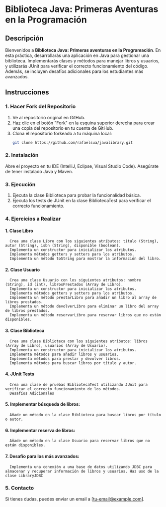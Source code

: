 # Biblioteca Java: Primeras Aventuras en la Programación

## Descripción

Bienvenidos a **Biblioteca Java: Primeras aventuras en la Programación**. 
En esta práctica, desarrollarás una aplicación en Java para gestionar una biblioteca. Implementarás clases y métodos para manejar libros y usuarios, y utilizarás JUnit para verificar el correcto funcionamiento del código. Además, se incluyen desafíos adicionales para los estudiantes más avanzados.

## Instrucciones

### 1. Hacer Fork del Repositorio

1. Ve al repositorio original en GitHub.
2. Haz clic en el botón "Fork" en la esquina superior derecha para crear una copia del repositorio en tu cuenta de GitHub.
3. Clona el repositorio forkeado a tu máquina local:
   ```bash
   git clone https://github.com/rafaelsua/javalibrary.git
   ```
### 2. Instalación
   Abre el proyecto en tu IDE (IntelliJ, Eclipse, Visual Studio Code).
   Asegúrate de tener instalado Java y Maven.

### 3. Ejecución

1.  Ejecuta la clase Biblioteca para probar la funcionalidad básica.
2.  Ejecuta los tests de JUnit en la clase BibliotecaTest para verificar el correcto funcionamiento.

### 4.  Ejercicios a Realizar

#### 1. Clase Libro
      Crea una clase Libro con los siguientes atributos: titulo (String), autor (String), isbn (String), disponible (boolean).
      Implementa un constructor para inicializar los atributos.
      Implementa métodos getters y setters para los atributos.
      Implementa un método toString para mostrar la información del libro.
#### 2. Clase Usuario
      Crea una clase Usuario con los siguientes atributos: nombre (String), id (int), librosPrestados (Array de Libro).
      Implementa un constructor para inicializar los atributos.
      Implementa métodos getters y setters para los atributos.
      Implementa un método prestarLibro para añadir un libro al array de libros prestados.
      Implementa un método devolverLibro para eliminar un libro del array de libros prestados.
      Implementa un método reservarLibro para reservar libros que no están disponibles.
#### 3. Clase Biblioteca
      Crea una clase Biblioteca con los siguientes atributos: libros (Array de Libro), usuarios (Array de Usuario).
      Implementa un constructor para inicializar los atributos.
      Implementa métodos para añadir libros y usuarios.
      Implementa métodos para prestar y devolver libros.
      Implementa métodos para buscar libros por título y autor.
#### 4. JUnit Tests
      Crea una clase de pruebas BibliotecaTest utilizando JUnit para verificar el correcto funcionamiento de los métodos.
      Desafíos Adicionales

#### 5. Implementar búsqueda de libros:

      Añade un método en la clase Biblioteca para buscar libros por título o autor.

#### 6. Implementar reserva de libros:

      Añade un método en la clase Usuario para reservar libros que no están disponibles.

#### 7. Desafío para los más avanzados:
      
      Implementa una conexión a una base de datos utilizando JDBC para almacenar y recuperar información de libros y usuarios. Haz uso de la clase LibraryJDBC

### 5. Contacto
Si tienes dudas, puedes enviar un email a [tu-email@example.com].

